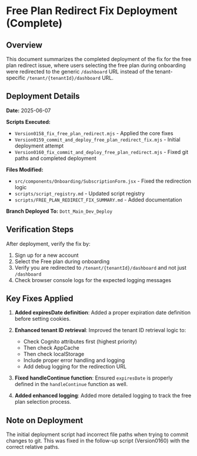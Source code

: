 # Free Plan Redirect Fix Deployment (Complete)

## Overview

This document summarizes the completed deployment of the fix for the free plan redirect issue, where users selecting the free plan during onboarding were redirected to the generic `/dashboard` URL instead of the tenant-specific `/tenant/{tenantId}/dashboard` URL.

## Deployment Details

**Date:** 2025-06-07

**Scripts Executed:**
- `Version0158_fix_free_plan_redirect.mjs` - Applied the core fixes
- `Version0159_commit_and_deploy_free_plan_redirect_fix.mjs` - Initial deployment attempt
- `Version0160_fix_commit_and_deploy_free_plan_redirect.mjs` - Fixed git paths and completed deployment

**Files Modified:**
- `src/components/Onboarding/SubscriptionForm.jsx` - Fixed the redirection logic
- `scripts/script_registry.md` - Updated script registry
- `scripts/FREE_PLAN_REDIRECT_FIX_SUMMARY.md` - Added documentation

**Branch Deployed To:** `Dott_Main_Dev_Deploy`

## Verification Steps

After deployment, verify the fix by:

1. Sign up for a new account
2. Select the Free plan during onboarding
3. Verify you are redirected to `/tenant/{tenantId}/dashboard` and not just `/dashboard`
4. Check browser console logs for the expected logging messages

## Key Fixes Applied

1. **Added expiresDate definition**: Added a proper expiration date definition before setting cookies.

2. **Enhanced tenant ID retrieval**: Improved the tenant ID retrieval logic to:
   - Check Cognito attributes first (highest priority)
   - Then check AppCache
   - Then check localStorage
   - Include proper error handling and logging
   - Add debug logging for the redirection URL

3. **Fixed handleContinue function**: Ensured `expiresDate` is properly defined in the `handleContinue` function as well.

4. **Added enhanced logging**: Added more detailed logging to track the free plan selection process.

## Note on Deployment

The initial deployment script had incorrect file paths when trying to commit changes to git. This was fixed in the follow-up script (Version0160) with the correct relative paths.

